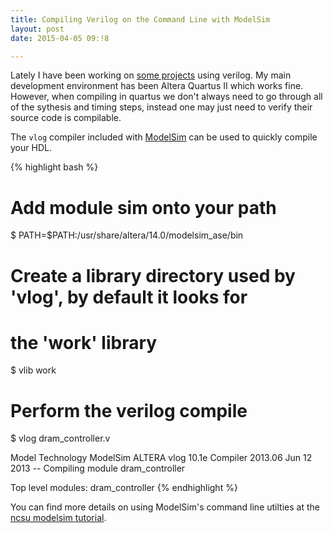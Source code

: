 ```yaml
---
title: Compiling Verilog on the Command Line with ModelSim
layout: post
date: 2015-04-05 09:!8

---
```


Lately I have been working on [some projects](https://github.com/stffrdhrn?tab=repositories) 
using verilog.  My main development environment has been Altera Quartus  II which 
works fine. However, when compiling in quartus we don't always need to go through 
all of the sythesis and timing steps, instead one may just need to verify their 
source code is compilable. 

The `vlog` compiler included with [ModelSim](http://en.wikipedia.org/wiki/ModelSim) 
can be used to quickly compile your HDL.

{% highlight bash %}
 # Add module sim onto your path
 $ PATH=$PATH:/usr/share/altera/14.0/modelsim_ase/bin

 # Create a library directory used by 'vlog', by default it looks for 
 # the 'work' library
 $ vlib work

 # Perform the verilog compile
 $ vlog dram_controller.v

 Model Technology ModelSim ALTERA vlog 10.1e Compiler 2013.06 Jun 12 2013
 -- Compiling module dram_controller

 Top level modules:
    dram_controller
{% endhighlight %}

You can find more details on using ModelSim's command line utilties at the [ncsu 
modelsim tutorial](http://www.eda.ncsu.edu/wiki/Tutorial:Modelsim_Tutorial). 
